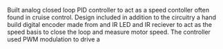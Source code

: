 Built analog closed loop PID controller to act as a speed contoller often found in cruise control. Design included in addition to the circuitry a hand build digital encoder made from and IR LED and IR reciever to act as the speed basis to close the loop and measure motor speed. The controller used PWM modulation to drive a
